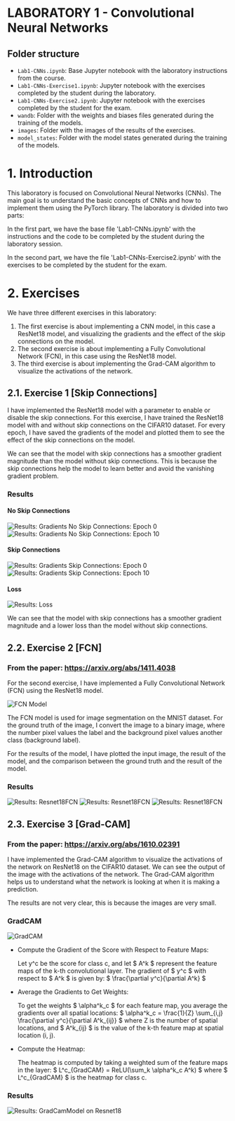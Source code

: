 # LABORATORY 1 - Convolutional Neural Networks

## Folder structure

- `Lab1-CNNs.ipynb`: Base Jupyter notebook with the laboratory instructions from the course.
- `Lab1-CNNs-Exercise1.ipynb`: Jupyter notebook with the exercises completed by the student during the laboratory.
- `Lab1-CNNs-Exercise2.ipynb`: Jupyter notebook with the exercises completed by the student for the exam.
- `wandb`: Folder with the weights and biases files generated during the training of the models.
- `images`: Folder with the images of the results of the exercises.
- `model_states`: Folder with the model states generated during the training of the models.

# 1. Introduction

This laboratory is focused on Convolutional Neural Networks (CNNs). The main goal is to understand the basic concepts of CNNs and how to implement them using the PyTorch library. The laboratory is divided into two parts:

In the first part, we have the base file 'Lab1-CNNs.ipynb' with the instructions and the code to be completed by the student during the laboratory session.

In the second part, we have the file 'Lab1-CNNs-Exercise2.ipynb' with the exercises to be completed by the student for the exam.

# 2. Exercises

We have three different exercises in this laboratory:
1. The first exercise is about implementing a CNN model, in this case a ResNet18 model, and visualizing the gradients and the effect of the skip connections on the model.
2. The second exercise is about implementing a Fully Convolutional Network (FCN), in this case using the ResNet18 model.
3. The third exercise is about implementing the Grad-CAM algorithm to visualize the activations of the network.

## 2.1. Exercise 1 [Skip Connections]

I have implemented the ResNet18 model with a parameter to enable or disable the skip connections. 
For this exercise, I have trained the ResNet18 model with and without skip connections on the CIFAR10 dataset.
For every epoch, I have saved the gradients of the model and plotted them to see the effect of the skip connections on the model.

We can see that the model with skip connections has a smoother gradient magnitude than the model without skip connections. This is because the skip connections help the model to learn better and avoid the vanishing gradient problem.

### Results

#### No Skip Connections
![Results: Gradients No Skip Connections: Epoch 0](images/grads_no_skip_connections_epoch0.png) 
![Results: Gradients No Skip Connections: Epoch 10](images/grads_no_skip_connections_epoch10.png)

#### Skip Connections
![Results: Gradients Skip Connections: Epoch 0](images/grads_skip_connections_epoch0.png)
![Results: Gradients Skip Connections: Epoch 10](images/grads_skip_connections_epoch10.png)

#### Loss
![Results: Loss](images/loss_skip_connection.png)

We can see that the model with skip connections has a smoother gradient magnitude and a lower loss than the model without skip connections.

## 2.2. Exercise 2 [FCN]

### From the paper: https://arxiv.org/abs/1411.4038

For the second exercise, I have implemented a Fully Convolutional Network (FCN) using the ResNet18 model. 

![FCN Model](images/fcn_model.jpg)

The FCN model is used for image segmentation on the MNIST dataset.
For the ground truth of the image, I convert the image to a binary image, where the number pixel values the label and the background pixel values another class (background label).

For the results of the model, I have plotted the input image, the result of the model, and the comparison between the ground truth and the result of the model.

### Results
![Results: Resnet18FCN](images/result-exercise2.png)
![Results: Resnet18FCN](images/result-exercise2_2.png)
![Results: Resnet18FCN](images/result-exercise2_3.png)

## 2.3. Exercise 3 [Grad-CAM]

### From the paper: https://arxiv.org/abs/1610.02391

I have implemented the Grad-CAM algorithm to visualize the activations of the network on ResNet18 on the CIFAR10 dataset. We can see the output of the image with the activations of the network. The Grad-CAM algorithm helps us to understand what the network is looking at when it is making a prediction.

The results are not very clear, this is because the images are very small.

### GradCAM

![GradCAM](images/grad-cam_model.png)

- Compute the Gradient of the Score with Respect to Feature Maps:

    Let y^c be the score for class c, and let $ A^k $ represent the feature maps of the k-th convolutional layer. The gradient of $ y^c $ with respect to $ A^k $ is given by: $ \frac{\partial y^c}{\partial A^k} $

- Average the Gradients to Get Weights:

    To get the weights $ \alpha^k_c $ for each feature map, you average the gradients over all spatial locations: $ \alpha^k_c = \frac{1}{Z} \sum_{i,j} \frac{\partial y^c}{\partial A^k_{ij}} $ where Z is the number of spatial locations, and $ A^k_{ij} $ is the value of the k-th feature map at spatial location (i, j).

- Compute the Heatmap:

    The heatmap is computed by taking a weighted sum of the feature maps in the layer: $ L^c_{GradCAM} = ReLU(\sum_k \alpha^k_c A^k) $ where $ L^c_{GradCAM} $ is the heatmap for class c.

### Results
![Results: GradCamModel on Resnet18](images/result-exercise3.png)


